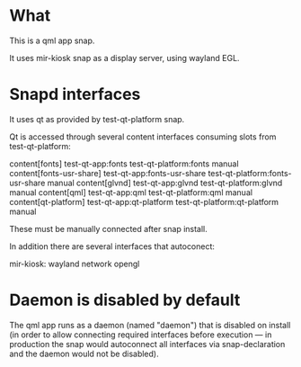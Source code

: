 # What

This is a qml app snap. 

It uses mir-kiosk snap as a display server, using wayland EGL.

# Snapd interfaces

It uses qt as provided by test-qt-platform snap. 

Qt is accessed through several content interfaces consuming slots from test-qt-platform:

content[fonts]            test-qt-app:fonts            test-qt-platform:fonts            manual
content[fonts-usr-share]  test-qt-app:fonts-usr-share  test-qt-platform:fonts-usr-share  manual
content[glvnd]            test-qt-app:glvnd            test-qt-platform:glvnd            manual
content[qml]              test-qt-app:qml              test-qt-platform:qml              manual
content[qt-platform]      test-qt-app:qt-platform      test-qt-platform:qt-platform      manual

These must be manually connected after snap install.

In addition there are several interfaces that autoconect: 

mir-kiosk: wayland
network
opengl

# Daemon is disabled by default 

The qml app runs as a daemon (named "daemon") that is disabled on install (in order to allow
connecting required interfaces before execution — in production the snap would autoconnect all
interfaces via snap-declaration and the daemon would not be disabled).

